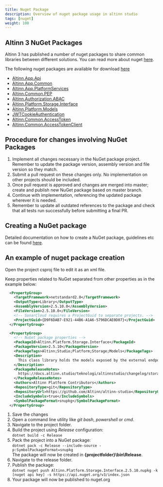 ```yaml
---
title: Nuget Package
description: Overview of nuget package usage in altinn studio
tags: [nuget]
weight: 100
---
```


## Altinn 3 NuGet Packages

Altinn 3 has published a number of nuget packages to share common libraries between different solutions. You can read more about nuget [here](https://www.nuget.org/).

The following nuget packages are available for download [here](https://www.nuget.org/profiles/altinn)

- [Altinn.App.Api](https://www.nuget.org/packages/Altinn.App.Api)
- [Altinn.App.Common](https://www.nuget.org/packages/Altinn.App.Common)
- [Altinn.App.PlatformServices](https://www.nuget.org/packages/Altinn.App.PlatformServices)
- [Altinn.Common.PEP](https://www.nuget.org/packages/Altinn.Common.PEP)
- [Altinn.Authorization.ABAC](https://www.nuget.org/packages/Altinn.Authorization.ABAC)
- [Altinn.Platform.Storage.Interface](https://www.nuget.org/packages/Altinn.Platform.Storage.Interface/)
- [Altinn.Platform.Models](https://www.nuget.org/packages/Altinn.Platform.Models/)
- [JWTCookieAuthentication](https://www.nuget.org/packages/JWTCookieAuthentication/)
- [Altinn.Common.AccessToken](https://www.nuget.org/packages/Altinn.Common.AccessToken/)
- [Altinn.Common.AccessTokenClient](https://www.nuget.org/packages/Altinn.Common.AccessTokenClient/)


## Procedure for changes involving NuGet Packages

1. Implement all changes necessary in the NuGet package project. Remember to update the package version, assembly version and file version so they match.
2. Submit a pull request on these changes only. No implementation on other projects should be included.
3. Once pull request is approved and changes are merged into master; create and publish new NuGet package based on master branch.
4. Continue with implementation, referencing the updated package wherever it is needed.
5. Remember to update all outdated references to the package and check that all tests run successfully before submitting a final PR.


## Creating a NuGet package

Detailed documentation on how to create a NuGet package, guidelines etc can be found [here](https://docs.microsoft.com/en-us/nuget/quickstart/create-and-publish-a-package-using-visual-studio).

## An example of nuget package creation

Open the project csproj file to edit it as an xml file. 

Keep properties related to NuGet separated from other properties as in the example below:
```xml
  <PropertyGroup>
    <TargetFramework>netstandard2.0</TargetFramework>
    <OutputType>Library</OutputType>
    <AssemblyVersion>2.5.10.0</AssemblyVersion>
    <FileVersion>2.5.10.0</FileVersion>
    <!-- SonarCloud requires a ProjectGuid to separate projects. -->
    <ProjectGuid>{D9F6DAB7-E921-44B6-A1A6-5796DCAE0D07}</ProjectGuid>
  </PropertyGroup>

  <PropertyGroup>
    <!-- NuGet package properties -->
    <PackageId>Altinn.Platform.Storage.Interface</PackageId>
    <PackageVersion>2.5.10</PackageVersion>
    <PackageTags>Altinn;Studio;Platform;Storage;Models</PackageTags>
    <Description>
      This class library holds the models exposed by the external endpoints of the Altinn 3 Storage component.
    </Description>
    <PackageReleaseNotes>
      https://docs.altinn.studio/teknologi/altinnstudio/changelog/storage-interfaces/
    </PackageReleaseNotes>
    <Authors>Altinn Platform Contributors</Authors>
    <RepositoryType>git</RepositoryType>
    <RepositoryUrl>https://github.com/Altinn/altinn-studio</RepositoryUrl>
    <IncludeSymbols>true</IncludeSymbols>
    <SymbolPackageFormat>snupkg</SymbolPackageFormat>
  </PropertyGroup>
```

1. Save the changes  
2. Open a command line utility like *git bash*, *powershell* or *cmd*.  
3. Navigate to the project folder.  
4. Build the project using *Release* configuration:  
   `dotnet build -c Release`  
5. Pack the project into a NuGet package:  
   `dotnet pack -c Release --include-source -p:SymbolPackageFormat=snupkg`  
   The package will now be created in **{projectfolder}\bin\Release**.  
6. Navigate to the release folder.  
7. Publish the package:  
   `dotnet nuget push Altinn.Platform.Storage.Interface.2.5.10.nupkg -k [nuget api key] -s https://api.nuget.org/v3/index.json`
8. Your package will now be published to nuget.org

